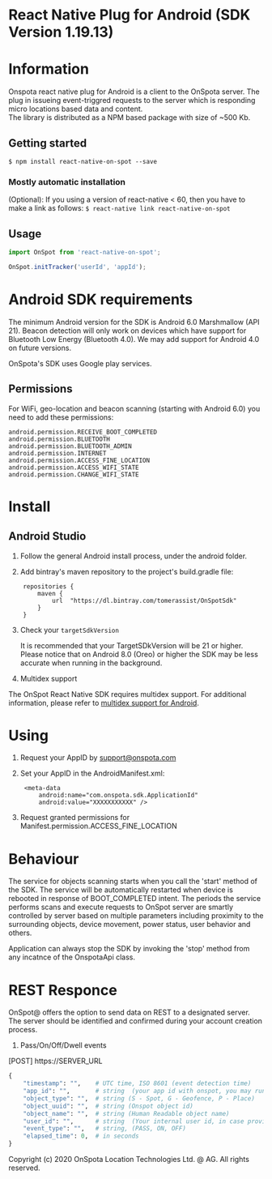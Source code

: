 React Native Plug for Android (SDK Version 1.19.13)
======================================================================

# Information
Onspota react native plug for Android is a client to the OnSpota server. 
The plug in issueing event-triggred requests to the server which is responding micro locations based data and content.  
The library is distributed as a NPM based package with size of ~500 Kb.

## Getting started

`$ npm install react-native-on-spot --save`

### Mostly automatic installation
(Optional): If you using a version of react-native < 60, then you have to make a link as follows:
`$ react-native link react-native-on-spot`

## Usage
```javascript
import OnSpot from 'react-native-on-spot';

OnSpot.initTracker('userId', 'appId');
```
# Android SDK requirements

The minimum Android version for the SDK is Android 6.0 Marshmallow (API 21). Beacon detection will only work on devices which have support for Bluetooth Low Energy (Bluetooth 4.0). We may add support for Android 4.0 on future versions.

OnSpota's SDK uses Google play services.

## Permissions

For WiFi, geo-location and beacon scanning (starting with Android 6.0) you need to add these permissions:

    android.permission.RECEIVE_BOOT_COMPLETED
    android.permission.BLUETOOTH
    android.permission.BLUETOOTH_ADMIN
    android.permission.INTERNET
    android.permission.ACCESS_FINE_LOCATION
    android.permission.ACCESS_WIFI_STATE
    android.permission.CHANGE_WIFI_STATE

# Install

## Android Studio

1. Follow the general Android install process, under the android folder.

2. Add bintray's maven  repository to the project's build.gradle file:
```
	repositories {
		maven {
			url  "https://dl.bintray.com/tomerassist/OnSpotSdk"
		}
	}
```

3. Check your ```targetSdkVersion``` 

    It is recommended that your TargetSDkVersion will be 21 or higher.
    Please notice that on Android 8.0 (Oreo) or higher the SDK may be less accurate when running in the background.
    
4. Multidex support 

The OnSpot React Native SDK requires multidex support. For additional information, please refer to [multidex support for Android](https://medium.com/@aungmt/multidex-on-androidx-for-rn-0-60-x-cbb37c50d85).

# Using

1. Request your AppID by support@onspota.com

2. Set your AppID in the AndroidManifest.xml:

		<meta-data
			android:name="com.onspota.sdk.ApplicationId"
			android:value="XXXXXXXXXXX" />

3. Request granted permissions for Manifest.permission.ACCESS_FINE_LOCATION

# Behaviour

The service for objects scanning starts when you call the 'start' method of the SDK.
The service will be automatically restarted when device is rebooted in response of BOOT_COMPLETED intent.
The periods the service performs scans and execute requests to OnSpot server are smartly controlled by server based on multiple parameters including proximity to the surrounding objects, device movement, power status, user behavior and others. 

Application can always stop the SDK by invoking the 'stop' method from any incatnce of the OnspotaApi class.

# REST Responce

OnSpot@ offers the option to send data on REST to a designated server. The server should be identified and confirmed during your account creation process. 

1. Pass/On/Off/Dwell events

[POST] https://SERVER_URL
```python
{
    "timestamp": "",    # UTC time, ISO 8601 (event detection time)
    "app_id": "",       # string  (your app id with onspot, you may run more then one app with the same REST service)
    "object_type": "",  # string (S - Spot, G - Geofence, P - Place)
    "object_uuid": "",  # string (Onspot object id)
    "object_name": "",  # string (Human Readable object name)
    "user_id": "",      # string  (Your internal user id, in case provided by the app to Onspot@ SDK)
    "event_type": "",   # string, (PASS, ON, OFF)
    "elapsed_time": 0,  # in seconds
}
```


Copyright (c) 2020 OnSpota Location Technologies Ltd. @ AG. All rights reserved.
